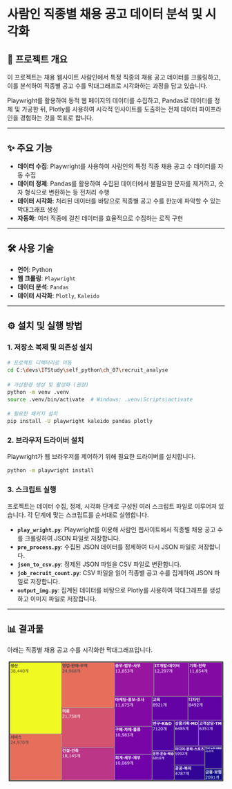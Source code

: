 # 사람인 직종별 채용 공고 데이터 분석 및 시각화

## 📝 프로젝트 개요

이 프로젝트는 채용 웹사이트 사람인에서 특정 직종의 채용 공고 데이터를 크롤링하고, 이를 분석하여 직종별 공고 수를 막대그래프로 시각화하는 과정을 담고 있습니다.

Playwright를 활용하여 동적 웹 페이지의 데이터를 수집하고, Pandas로 데이터를 정제 및 가공한 뒤, Plotly를 사용하여 시각적 인사이트를 도출하는 전체 데이터 파이프라인을 경험하는 것을 목표로 합니다.

---

## ✨ 주요 기능

- **데이터 수집**: Playwright를 사용하여 사람인의 특정 직종 채용 공고 수 데이터를 자동 수집
- **데이터 정제**: Pandas를 활용하여 수집된 데이터에서 불필요한 문자를 제거하고, 숫자 형식으로 변환하는 등 전처리 수행
- **데이터 시각화**: 처리된 데이터를 바탕으로 직종별 공고 수를 한눈에 파악할 수 있는 막대그래프 생성
- **자동화**: 여러 직종에 걸친 데이터를 효율적으로 수집하는 로직 구현

---

## 🛠️ 사용 기술

- **언어**: Python
- **웹 크롤링**: `Playwright`
- **데이터 분석**: `Pandas`
- **데이터 시각화**: `Plotly`, `Kaleido`

---

## ⚙️ 설치 및 실행 방법

### 1. 저장소 복제 및 의존성 설치

```bash
# 프로젝트 디렉터리로 이동
cd C:\devs\ITStudy\self_python\ch_07\recruit_analyse

# 가상환경 생성 및 활성화 (권장)
python -m venv .venv
source .venv/bin/activate  # Windows: .venv\Scripts\activate

# 필요한 패키지 설치
pip install -U playwright kaleido pandas plotly
```

### 2. 브라우저 드라이버 설치

Playwright가 웹 브라우저를 제어하기 위해 필요한 드라이버를 설치합니다.

```bash
python -m playwright install
```

### 3. 스크립트 실행

프로젝트는 데이터 수집, 정제, 시각화 단계로 구성된 여러 스크립트 파일로 이루어져 있습니다. 각 단계에 맞는 스크립트를 순서대로 실행합니다.

- **`play_wright.py`**: Playwright를 이용해 사람인 웹사이트에서 직종별 채용 공고 수를 크롤링하여 JSON 파일로 저장합니다.
- **`pre_process.py`**: 수집된 JSON 데이터를 정제하여 다시 JSON 파일로 저장합니다.
- **`json_to_csv.py`**: 정제된 JSON 파일을 CSV 파일로 변환합니다.
- **`job_recruit_count.py`**: CSV 파일을 읽어 직종별 공고 수를 집계하여 JSON 파일로 저장합니다.
- **`output_img.py`**: 집계된 데이터를 바탕으로 Plotly를 사용하여 막대그래프를 생성하고 이미지 파일로 저장합니다.

---

## 📊 결과물

아래는 직종별 채용 공고 수를 시각화한 막대그래프입니다.

![Job Recruit Count](./output/output_img.png)

